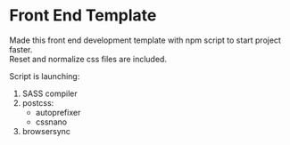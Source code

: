 # Front End Template  
Made this front end development template with npm script to start project faster.  
Reset and normalize css files are included.

Script is launching:
1. SASS compiler
2. postcss:
   - autoprefixer
   - cssnano
3. browsersync
